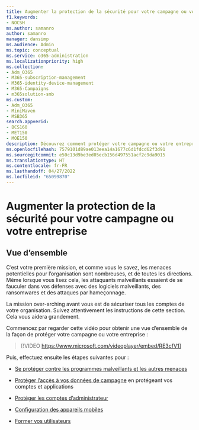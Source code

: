 ```yaml
---
title: Augmenter la protection de la sécurité pour votre campagne ou votre entreprise
f1.keywords:
- NOCSH
ms.author: samanro
author: samanro
manager: dansimp
ms.audience: Admin
ms.topic: conceptual
ms.service: o365-administration
ms.localizationpriority: high
ms.collection:
- Adm_O365
- M365-subscription-management
- M365-identity-device-management
- M365-Campaigns
- m365solution-smb
ms.custom:
- Adm_O365
- MiniMaven
- MSB365
search.appverid:
- BCS160
- MET150
- MOE150
description: Découvrez comment protéger votre campagne ou votre entreprise en augmentant votre sécurité avec Microsoft 365.
ms.openlocfilehash: 7579101d89ae013eea14a1677c6d1fdcd62f3d91
ms.sourcegitcommit: e50c13d9be3ed05ecb156d497551acf2c9da9015
ms.translationtype: HT
ms.contentlocale: fr-FR
ms.lasthandoff: 04/27/2022
ms.locfileid: "65099870"
---
```

# <a name="bump-up-security-protection-for-your-campaign-or-business"></a>Augmenter la protection de la sécurité pour votre campagne ou votre entreprise


## <a name="overview"></a>Vue d’ensemble 

C’est votre première mission, et comme vous le savez, les menaces potentielles pour l’organisation sont nombreuses, et de toutes les directions. Même lorsque vous lisez cela, les attaquants malveillants essaient de se fauculer dans vos défenses avec des logiciels malveillants, des ransomwares et des attaques par hameçonnage.

La mission over-arching avant vous est de sécuriser tous les comptes de votre organisation. Suivez attentivement les instructions de cette section. Cela vous aidera grandement.

Commencez par regarder cette vidéo pour obtenir une vue d’ensemble de la façon de protéger votre campagne ou votre entreprise :


> [!VIDEO https://www.microsoft.com/videoplayer/embed/RE3cfV1]  


Puis, effectuez ensuite les étapes suivantes pour :

- [Se protéger contre les programmes malveillants et les autres menaces](m365bp-increase-protection.md)

- [Protéger l’accès à vos données de campagne](m365bp-conditional-access.md) en protégeant vos comptes et applications

- [Protéger les comptes d’administrateur](m365bp-protect-admin-accounts.md)

- [Configuration des appareils mobiles](../business/set-up-mobile-devices.md)

- [Former vos utilisateurs](m365-campaigns-users.md)
